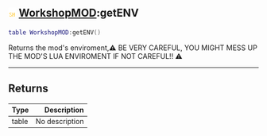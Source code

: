 ## ![shared](../../.gitbook/assets/shared.png) [WorkshopMOD](workshopmod):getENV

```lua
table WorkshopMOD:getENV()
```

Returns the mod's enviroment,⚠ BE VERY CAREFUL, YOU MIGHT MESS UP THE MOD'S LUA ENVIROMENT IF NOT CAREFUL!! ⚠

------
## Returns

| Type   | Description |
| ------ | ----------: |
| table | No description |

